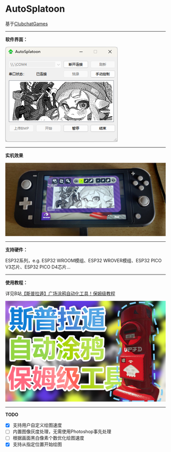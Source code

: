 # AutoSplatoon

基于[ClubchatGames](https://github.com/nullstalgia/ClubchatGames)

---
**软件界面：**

![UI](image/AutoSplatoon_User_Interface.png)

---
**实机效果**

![实机效果](image/Performance_on_Switch.jpg)

---
**支持硬件：**

ESP32系列，e.g. ESP32 WROOM模组、ESP32 WROVER模组、ESP32 PICO V3芯片、ESP32 PICO D4芯片...

---
**使用教程：**

详见B站[【斯普拉遁】广场涂鸦自动化工具！保姆级教程](https://www.bilibili.com/video/BV1va411R7TJ?vd_source=08b359f4e68b47a7ff089bcfa5caa191)

![视频封面](image/Video_Cover.png)

---
**TODO**

- [x] 支持用户自定义绘图速度
- [ ] 内置图像灰度处理，无需使用Photoshop事先处理
- [ ] 根据画面黑白像素个数优化绘图速度
- [x] 支持从指定位置开始绘图
